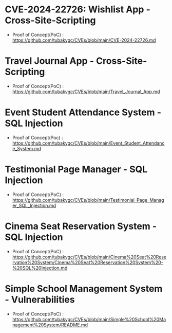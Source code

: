 # CVE-2024-22726: Wishlist App - Cross-Site-Scripting
+ Proof of Concept(PoC) : https://github.com/tubakvgc/CVEs/blob/main/CVE-2024-22726.md

# Travel Journal App - Cross-Site-Scripting
+ Proof of Concept(PoC) : https://github.com/tubakvgc/CVEs/blob/main/Travel_Journal_App.md

# Event Student Attendance System - SQL Injection
+ Proof of Concept(Poc) : https://github.com/tubakvgc/CVEs/blob/main/Event_Student_Attendance_System.md

# Testimonial Page Manager - SQL Injection
+ Proof of Concept(PoC) : https://github.com/tubakvgc/CVEs/blob/main/Testimonial_Page_Manager_SQL_Injection.md

# Cinema Seat Reservation System - SQL Injection
+ Proof of Concept(PoC) : https://github.com/tubakvgc/CVEs/blob/main/Cinema%20Seat%20Reservation%20System/Cinema%20Seat%20Reservation%20System%20-%20SQL%20Injection.md

# Simple School Management System - Vulnerabilities
+ Proof of Concept(PoC) : https://github.com/tubakvgc/CVEs/blob/main/Simple%20School%20Management%20System/README.md
